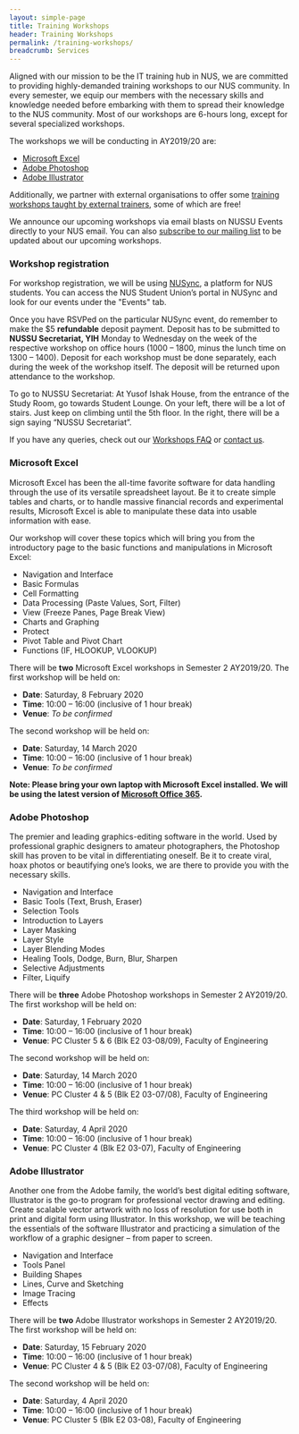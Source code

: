 ```yaml
---
layout: simple-page
title: Training Workshops
header: Training Workshops
permalink: /training-workshops/
breadcrumb: Services
---
```


Aligned with our mission to be the IT training hub in NUS, we are committed to providing highly-demanded training workshops to our NUS community. In every semester, we equip our members with the necessary skills and knowledge needed before embarking with them to spread their knowledge to the NUS community. Most of our workshops are 6-hours long, except for several specialized workshops.

The workshops we will be conducting in AY2019/20 are:

* [Microsoft Excel](#microsoft-excel)
* [Adobe Photoshop](#adobe-photoshop)
* [Adobe Illustrator](#adobe-illustrator)

Additionally, we partner with external organisations to offer some [training workshops taught by external trainers](/external-workshops/), some of which are free!

We announce our upcoming workshops via email blasts on NUSSU Events directly to your NUS email. You can also [subscribe to our mailing list](/contact/#mailing-list) to be updated about our upcoming workshops.

### Workshop registration

For workshop registration, we will be using [NUSync](https://orgsync.com/133324/chapter), a platform for NUS students. You can access the NUS Student Union’s portal in NUSync and look for our events under the "Events" tab.

Once you have RSVPed on the particular NUSync event, do remember to make the $5 **refundable** deposit payment. Deposit has to be submitted to **NUSSU Secretariat, YIH** Monday to Wednesday on the week of the respective workshop on office hours (1000 – 1800, minus the lunch time on 1300 – 1400). Deposit for each workshop must be done separately, each during the week of the workshop itself. The deposit will be returned upon attendance to the workshop.

To go to NUSSU Secretariat: At Yusof Ishak House, from the entrance of the Study Room, go towards Student Lounge. On your left, there will be a lot of stairs. Just keep on climbing until the 5th floor. In the right, there will be a sign saying “NUSSU Secretariat”.

If you have any queries, check out our [Workshops FAQ](/faq/) or [contact us](/contact/).

### Microsoft Excel

Microsoft Excel has been the all-time favorite software for data handling through the use of its versatile spreadsheet layout. Be it to create simple tables and charts, or to handle massive financial records and experimental results, Microsoft Excel is able to manipulate these data into usable information with ease.

Our workshop will cover these topics which will bring you from the introductory page to the basic functions and manipulations in Microsoft Excel:

* Navigation and Interface
* Basic Formulas
* Cell Formatting
* Data Processing (Paste Values, Sort, Filter)
* View (Freeze Panes, Page Break View)
* Charts and Graphing
* Protect
* Pivot Table and Pivot Chart
* Functions (IF, HLOOKUP, VLOOKUP)

There will be **two** Microsoft Excel workshops in Semester 2 AY2019/20. The first workshop will be held on:

* **Date**: Saturday, 8 February 2020
* **Time**: 10:00 – 16:00 (inclusive of 1 hour break)
* **Venue**: _To be confirmed_

The second workshop will be held on:

* **Date**: Saturday, 14 March 2020
* **Time**: 10:00 – 16:00 (inclusive of 1 hour break)
* **Venue**: _To be confirmed_

**Note: Please bring your own laptop with Microsoft Excel installed. We will be using the latest version of [Microsoft Office 365](https://www.office.com).**

### Adobe Photoshop

The premier and leading graphics-editing software in the world. Used by professional graphic designers to amateur photographers, the Photoshop skill has proven to be vital in differentiating oneself. Be it to create viral, hoax photos or beautifying one’s looks, we are there to provide you with the necessary skills.

* Navigation and Interface
* Basic Tools (Text, Brush, Eraser)
* Selection Tools
* Introduction to Layers
* Layer Masking
* Layer Style
* Layer Blending Modes
* Healing Tools, Dodge, Burn, Blur, Sharpen
* Selective Adjustments
* Filter, Liquify

There will be **three** Adobe Photoshop workshops in Semester 2 AY2019/20. The first workshop will be held on:

* **Date**: Saturday, 1 February 2020
* **Time**: 10:00 – 16:00 (inclusive of 1 hour break)
* **Venue**: PC Cluster 5 & 6 (Blk E2 03-08/09), Faculty of Engineering

The second workshop will be held on:

* **Date**: Saturday, 14 March 2020
* **Time**: 10:00 – 16:00 (inclusive of 1 hour break)
* **Venue**: PC Cluster 4 & 5 (Blk E2 03-07/08), Faculty of Engineering

The third workshop will be held on:

* **Date**: Saturday, 4 April 2020
* **Time**: 10:00 – 16:00 (inclusive of 1 hour break)
* **Venue**: PC Cluster 4 (Blk E2 03-07), Faculty of Engineering

### Adobe Illustrator

Another one from the Adobe family, the world’s best digital editing software, Illustrator is the go-to program for professional vector drawing and editing. Create scalable vector artwork with no loss of resolution for use both in print and digital form using Illustrator. In this workshop, we will be teaching the essentials of the software Illustrator and practicing a simulation of the workflow of a graphic designer – from paper to screen.

* Navigation and Interface
* Tools Panel
* Building Shapes
* Lines, Curve and Sketching
* Image Tracing
* Effects

There will be **two** Adobe Illustrator workshops in Semester 2 AY2019/20. The first workshop will be held on:

* **Date**: Saturday, 15 February 2020
* **Time**: 10:00 – 16:00 (inclusive of 1 hour break)
* **Venue**: PC Cluster 4 & 5 (Blk E2 03-07/08), Faculty of Engineering

The second workshop will be held on:

* **Date**: Saturday, 4 April 2020
* **Time**: 10:00 – 16:00 (inclusive of 1 hour break)
* **Venue**: PC Cluster 5 (Blk E2 03-08), Faculty of Engineering
